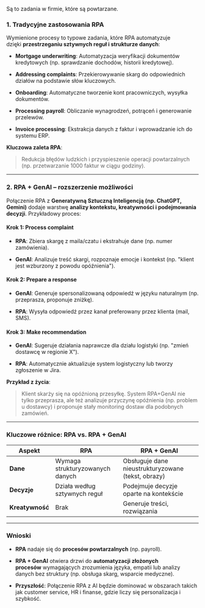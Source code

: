 Są to zadania w firmie, które są powtarzane. 
### **1. Tradycyjne zastosowania RPA**

Wymienione procesy to typowe zadania, które RPA automatyzuje dzięki **przestrzeganiu sztywnych reguł i strukturze danych**:

- **Mortgage underwriting**: Automatyzacja weryfikacji dokumentów kredytowych (np. sprawdzanie dochodów, historii kredytowej).
    
- **Addressing complaints**: Przekierowywanie skarg do odpowiednich działów na podstawie słów kluczowych.
    
- **Onboarding**: Automatyczne tworzenie kont pracowniczych, wysyłka dokumentów.
    
- **Processing payroll**: Obliczanie wynagrodzeń, potrąceń i generowanie przelewów.
    
- **Invoice processing**: Ekstrakcja danych z faktur i wprowadzanie ich do systemu ERP.
    

**Kluczowa zaleta RPA**:

> Redukcja błędów ludzkich i przyspieszenie operacji powtarzalnych (np. przetwarzanie 1000 faktur w ciągu godziny).

---

### **2. RPA + GenAI – rozszerzenie możliwości**

Połączenie RPA z **Generatywną Sztuczną Inteligencją (np. ChatGPT, Gemini)** dodaje warstwę **analizy kontekstu, kreatywności i podejmowania decyzji**. Przykładowy proces:

#### **Krok 1: Process complaint**

- **RPA**: Zbiera skargę z maila/czatu i ekstrahuje dane (np. numer zamówienia).
    
- **GenAI**: Analizuje treść skargi, rozpoznaje emocje i kontekst (np. "klient jest wzburzony z powodu opóźnienia").
    

#### **Krok 2: Prepare a response**

- **GenAI**: Generuje spersonalizowaną odpowiedź w języku naturalnym (np. przeprasza, proponuje zniżkę).
    
- **RPA**: Wysyła odpowiedź przez kanał preferowany przez klienta (mail, SMS).
    

#### **Krok 3: Make recommendation**

- **GenAI**: Sugeruje działania naprawcze dla działu logistyki (np. "zmień dostawcę w regionie X").
    
- **RPA**: Automatycznie aktualizuje system logistyczny lub tworzy zgłoszenie w Jira.
    

**Przykład z życia**:

> Klient skarży się na opóźnioną przesyłkę. System RPA+GenAI nie tylko przeprasza, ale też analizuje przyczynę opóźnienia (np. problem u dostawcy) i proponuje stały monitoring dostaw dla podobnych zamówień.

---

### **Kluczowe różnice: RPA vs. RPA + GenAI**

|**Aspekt**|**RPA**|**RPA + GenAI**|
|---|---|---|
|**Dane**|Wymaga strukturyzowanych danych|Obsługuje dane nieustrukturyzowane (tekst, obrazy)|
|**Decyzje**|Działa według sztywnych reguł|Podejmuje decyzje oparte na kontekście|
|**Kreatywność**|Brak|Generuje treści, rozwiązania|

---

### **Wnioski**

- **RPA** nadaje się do **procesów powtarzalnych** (np. payroll).
    
- **RPA + GenAI** otwiera drzwi do **automatyzacji złożonych procesów** wymagających zrozumienia języka, empatii lub analizy danych bez struktury (np. obsługa skarg, wsparcie medyczne).
    
- **Przyszłość**: Połączenie RPA z AI będzie dominować w obszarach takich jak customer service, HR i finanse, gdzie liczy się personalizacja i szybkość.

